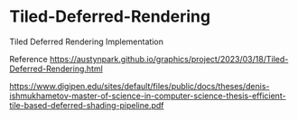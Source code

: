 # Tiled-Deferred-Rendering
Tiled Deferred Rendering Implementation

Reference
https://austynpark.github.io/graphics/project/2023/03/18/Tiled-Deferred-Rendering.html

https://www.digipen.edu/sites/default/files/public/docs/theses/denis-ishmukhametov-master-of-science-in-computer-science-thesis-efficient-tile-based-deferred-shading-pipeline.pdf



